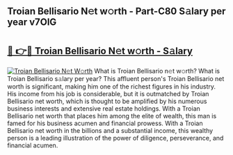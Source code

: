 ## Troian Bellisario N𝚎t w𝚘rth - Part-C80 S𝚊lary per year v7OlG

# <h2><a href="http://gc5b40.nevu.top/?p=Troian+Bellisario">🔗 👉🔴 Troian Bellisario N𝚎t w𝚘rth - S𝚊lary</a></h2>

[![Troian Bellisario N𝚎t W𝚘rth](https://i.imgur.com/Oavwk0R.jpeg)](http://gc5b40.nevu.top/?p=Troian+Bellisario)
What is Troian Bellisario n𝚎t w𝚘rth? What is Troian Bellisario s𝚊lary per year?
This affluent person's Troian Bellisario net worth is significant, making him one of the richest figures in his industry. His income from his job is considerable, but it is outmatched by Troian Bellisario net worth, which is thought to be amplified by his numerous business interests and extensive real estate holdings. With a Troian Bellisario net worth that places him among the elite of wealth, this man is famed for his business acumen and financial prowess. With a Troian Bellisario net worth in the billions and a substantial income, this wealthy person is a leading illustration of the power of diligence, perseverance, and financial acumen.
